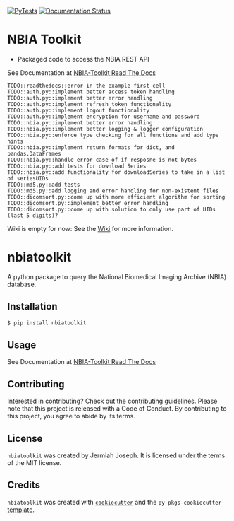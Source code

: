 [![PyTests](https://github.com/jjjermiah/NBIA-toolkit/actions/workflows/main.yml/badge.svg)](https://github.com/jjjermiah/NBIA-toolkit/actions/workflows/main.yml)
[![Documentation Status](https://readthedocs.org/projects/nbia-toolkit/badge/?version=latest)](https://nbia-toolkit.readthedocs.io/en/latest/?badge=latest)

# NBIA Toolkit 
- Packaged code to access the NBIA REST API 

See Documentation at [NBIA-Toolkit Read The Docs](https://nbia-toolkit.readthedocs.io/en/latest/)

    TODO::readthedocs::error in the example first cell
    TODO::auth.py::implement better access token handling
    TODO::auth.py::implement better error handling
    TODO::auth.py::implement refresh token functionality
    TODO::auth.py::implement logout functionality
    TODO::auth.py::implement encryption for username and password
    TODO::nbia.py::implement better error handling
    TODO::nbia.py::implement better logging & logger configuration
    TODO::nbia.py::enforce type checking for all functions and add type hints
    TODO::nbia.py::implement return formats for dict, and pandas.DataFrames
    TODO::nbia.py::handle error case of if resposne is not bytes 
    TODO::nbia.py::add tests for download Series
    TODO::nbia.py::add functionality for downloadSeries to take in a list of seriesUIDs
    TODO::md5.py::add tests
    TODO::md5.py::add logging and error handling for non-existent files
    TODO::dicomsort.py::come up with more efficient algorithm for sorting
    TODO::dicomsort.py::implement better error handling
    TODO::dicomsort.py::come up with solution to only use part of UIDs (last 5 digits)?


Wiki is empty for now:
See the [Wiki](https://github.com/jjjermiah/NBIA-toolkit/wiki) for more information.

# nbiatoolkit

A python package to query the National Biomedical Imaging Archive (NBIA) database.

## Installation

```bash
$ pip install nbiatoolkit
```

## Usage

See Documentation at [NBIA-Toolkit Read The Docs](https://nbia-toolkit.readthedocs.io/en/latest/)

## Contributing

Interested in contributing? Check out the contributing guidelines. Please note that this project is released with a Code of Conduct. By contributing to this project, you agree to abide by its terms.

## License

`nbiatoolkit` was created by Jermiah Joseph. It is licensed under the terms of the MIT license.

## Credits

`nbiatoolkit` was created with [`cookiecutter`](https://cookiecutter.readthedocs.io/en/latest/) and the `py-pkgs-cookiecutter` [template](https://github.com/py-pkgs/py-pkgs-cookiecutter).
